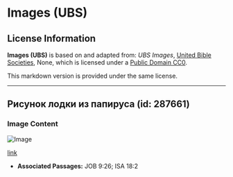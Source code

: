 # Images (UBS)

## License Information

**Images (UBS)** is based on and adapted from: _UBS Images_, [United Bible Societies](https://unitedbiblesocieties.org/), None, which is licensed under a [Public Domain CC0](https://creativecommons.org/public-domain/cc0/).

This markdown version is provided under the same license.



--------------------------------

## Рисунок лодки из папируса (id: 287661)

### Image Content

![Image](https://cdn.aquifer.bible/aquifer-content/resources/Media/WEB-0695_papyrus_boat_drawing.jpg)

[link](https://cdn.aquifer.bible/aquifer-content/resources/Media/WEB-0695_papyrus_boat_drawing.jpg)

* **Associated Passages:** JOB 9:26; ISA 18:2

